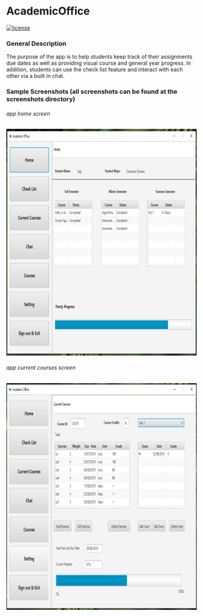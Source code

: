 # AcademicOffice
[![license](https://img.shields.io/github/license/DAVFoundation/captain-n3m0.svg?style=flat-square)](https://github.com/DAVFoundation/captain-n3m0/blob/master/LICENSE)

### General Description
The purpose of the app is to help students keep track of their assignments due dates as well as providing visual course and general year progress.
In addition, students can use the check list feature and interact with each other via a built in chat.

### Sample Screenshots (all screenshots can be found at the screenshots directory)
###### app home screen
<img src="https://github.com/sagiK11/AcademicOffice/blob/master/ScreenShots/home_screen.png" width = "800" height = "600">

###### app current courses screen
<img src="https://github.com/sagiK11/AcademicOffice/blob/master/ScreenShots/currentCourses_screen.png" width = "800" height = "600">
